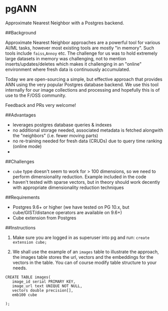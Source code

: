 # pgANN

Approximate Nearest Neighbor with a Postgres backend. 

##Background

Approximate Nearest Neighbor approaches are a powerful tool for various AI/ML tasks, however most existing tools are mostly "in memory". Such tools include `faiss`,`Annoy` etc. The challenge for us was to hold extremely large datasets in memory was challenging, not to mention inserts/updates/deletes which makes it challenging in an "online" environment where fresh data is continuously accumulated.

Today we are open-sourcing a simple, but effective approach that provides ANN using the very popular Postgres database backend. 
We use this tool internally for our image collections and processing and hopefully this is of use to the F/OSS community. 

Feedback and PRs very welcome!

##Advantages

- leverages postgres database queries & indexes
- no additional storage needed, associated metadata is fetched alongwith the "neighbors" (i.e. fewer moving parts)
- no re-training needed for fresh data (CRUDs) due to query time ranking (online mode)
- 

##Challenges

- `cube` type doesn't seem to work for > 100 dimensions, so we need to perform dimensionality reduction. Example included in the code
- haven't tested with sparse vectors, but in theory should work decently with appropriate dimensionality reduction techniques


##Requirements
- Postgres 9.6+ or higher (we have tested on PG 10.x, but cube/GIST/distance operators are available on 9.6+)
- Cube extension from Postgres

##Instructions

1. Make sure you are logged in as superuser into pg and run:
`create extension cube;`

2. We shall use the example of an `images` table to illustrate the approach, the images table stores the url, vectors and the embeddings for the vectors in the table. You can of course modify table structure to your needs.

```
CREATE TABLE images(
   image_id serial PRIMARY KEY,
   image_url text UNIQUE NOT NULL,
   vectors double precision[],
   emb100 cube
   
);
```
